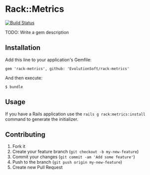 # Rack::Metrics

[![Build Status](https://travis-ci.org/EvolutionSoft/rack-metrics.png?branch=master)](https://travis-ci.org/EvolutionSoft/rack-metrics)

TODO: Write a gem description

## Installation

Add this line to your application's Gemfile:

    gem 'rack-metrics', github: 'EvolutionSoft/rack-metrics'

And then execute:

    $ bundle

## Usage

If you have a Rails application use the `rails g rack:metrics:install` command to generate the initializer.

## Contributing

1. Fork it
2. Create your feature branch (`git checkout -b my-new-feature`)
3. Commit your changes (`git commit -am 'Add some feature'`)
4. Push to the branch (`git push origin my-new-feature`)
5. Create new Pull Request
